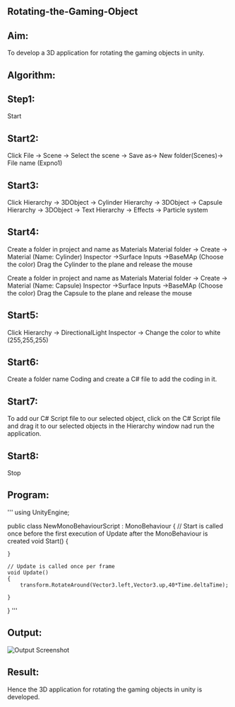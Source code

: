 ## Rotating-the-Gaming-Object

## Aim:
To develop a 3D application for rotating the gaming objects in unity.

## Algorithm:
## Step1:
Start

## Start2:
Click File -> Scene -> Select the scene -> Save as-> New folder(Scenes)-> File name (Expno1)

## Start3:
Click Hierarchy -> 3DObject -> Cylinder Hierarchy -> 3DObject -> Capsule Hierarchy -> 3DObject -> Text Hierarchy -> Effects -> Particle system

## Start4:
Create a folder in project and name as Materials Material folder -> Create -> Material (Name: Cylinder) Inspector ->Surface Inputs ->BaseMAp (Choose the color) Drag the Cylinder to the plane and release the mouse

Create a folder in project and name as Materials Material folder -> Create -> Material (Name: Capsule) Inspector ->Surface Inputs ->BaseMAp (Choose the color) Drag the Capsule to the plane and release the mouse

## Start5:
Click Hierarchy -> DirectionalLight Inspector -> Change the color to white (255,255,255)

## Start6:
Create a folder name Coding and create a C# file to add the coding in it.

## Start7:
To add our C# Script file to our selected object, click on the C# Script file and drag it to our selected objects in the Hierarchy window nad run the application.

## Start8:
Stop

## Program:
'''
using UnityEngine;

public class NewMonoBehaviourScript : MonoBehaviour
{
    // Start is called once before the first execution of Update after the MonoBehaviour is created
    void Start()
    {
        
    }

    // Update is called once per frame
    void Update()
    {
        transform.RotateAround(Vector3.left,Vector3.up,40*Time.deltaTime);

    }
}
'''
## Output:
![Output Screenshot](Assets/Screenshot-2025-08-19-091822.png)

## Result:
Hence the 3D application for rotating the gaming objects in unity is developed.
